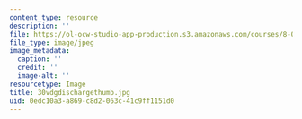 ```yaml
---
content_type: resource
description: ''
file: https://ol-ocw-studio-app-production.s3.amazonaws.com/courses/8-02t-electricity-and-magnetism-spring-2005/0edc10a3a869c8d2063c41c9ff1151d0_30vdgdischargethumb.jpg
file_type: image/jpeg
image_metadata:
  caption: ''
  credit: ''
  image-alt: ''
resourcetype: Image
title: 30vdgdischargethumb.jpg
uid: 0edc10a3-a869-c8d2-063c-41c9ff1151d0
---
```

